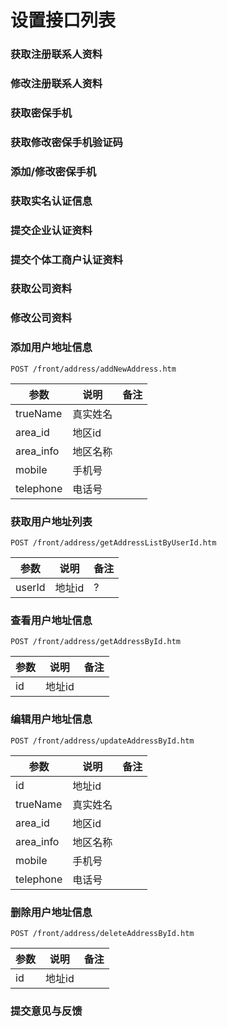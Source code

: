 # 设置接口列表

### 获取注册联系人资料
### 修改注册联系人资料

### 获取密保手机
### 获取修改密保手机验证码
### 添加/修改密保手机

### 获取实名认证信息
### 提交企业认证资料
### 提交个体工商户认证资料

### 获取公司资料
### 修改公司资料

### 添加用户地址信息  
`POST /front/address/addNewAddress.htm`

|参数|说明|备注|
|-|-|-|
|trueName|真实姓名||
|area_id|地区id||
|area_info|地区名称||
|mobile|手机号||
|telephone|电话号||

### 获取用户地址列表  
`POST /front/address/getAddressListByUserId.htm`

|参数|说明|备注|
|-|-|-|
|userId|地址id|?|

### 查看用户地址信息  
`POST /front/address/getAddressById.htm`

|参数|说明|备注|
|-|-|-|
|id|地址id||

### 编辑用户地址信息  
`POST /front/address/updateAddressById.htm`

|参数|说明|备注|
|-|-|-|
|id|地址id||
|trueName|真实姓名||
|area_id|地区id||
|area_info|地区名称||
|mobile|手机号||
|telephone|电话号||

### 删除用户地址信息  
`POST /front/address/deleteAddressById.htm`

|参数|说明|备注|
|-|-|-|
|id|地址id||

### 提交意见与反馈